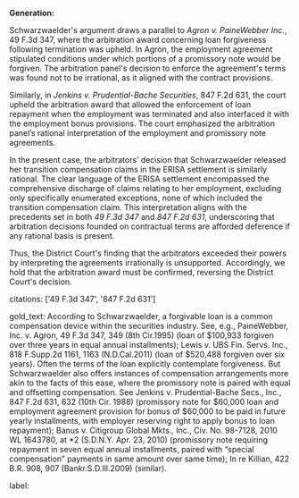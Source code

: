 **Generation:**

Schwarzwaelder's argument draws a parallel to *Agron v. PaineWebber Inc.*, 49 F.3d 347, where the arbitration award concerning loan forgiveness following termination was upheld. In Agron, the employment agreement stipulated conditions under which portions of a promissory note would be forgiven. The arbitration panel's decision to enforce the agreement's terms was found not to be irrational, as it aligned with the contract provisions.

Similarly, in *Jenkins v. Prudential-Bache Securities*, 847 F.2d 631, the court upheld the arbitration award that allowed the enforcement of loan repayment when the employment was terminated and also interfaced it with the employment bonus provisions. The court emphasized the arbitration panel’s rational interpretation of the employment and promissory note agreements.

In the present case, the arbitrators’ decision that Schwarzwaelder released her transition compensation claims in the ERISA settlement is similarly rational. The clear language of the ERISA settlement encompassed the comprehensive discharge of claims relating to her employment, excluding only specifically enumerated exceptions, none of which included the transition compensation claim. This interpretation aligns with the precedents set in both *49 F.3d 347* and *847 F.2d 631*, underscoring that arbitration decisions founded on contractual terms are afforded deference if any rational basis is present.

Thus, the District Court's finding that the arbitrators exceeded their powers by interpreting the agreements irrationally is unsupported. Accordingly, we hold that the arbitration award must be confirmed, reversing the District Court's decision.

citations: ['49 F.3d 347', '847 F.2d 631']

gold_text: According to Schwarzwaelder, a forgivable loan is a common compensation device within the securities industry. See, e.g., PaineWebber, Inc. v. Agron, 49 F.3d 347, 349 (8th Cir.1995) (loan of $100,933 forgiven over three years in equal annual installments); Lewis v. UBS Fin. Servs. Inc., 818 F.Supp.2d 1161, 1163 (N.D.Cal.2011) (loan of $520,488 forgiven over six years). Often the terms of the loan explicitly contemplate forgiveness. But Schwarzwaelder also offers instances of compensation arrangements more akin to the facts of this ease, where the promissory note is paired with equal and offsetting compensation. See Jenkins v. Prudential-Bache Secs., Inc., 847 F.2d 631, 632 (10th Cir. 1988) (promissory note for $60,000 loan and employment agreement provision for bonus of $60,000 to be paid in future yearly installments, with employer reserving right to apply bonus to loan repayment); Banus v. Citigroup Global Mkts., Inc., Civ. No. 98-7128, 2010 WL 1643780, at *2 (S.D.N.Y. Apr. 23, 2010) (promissory note requiring repayment in seven equal annual installments, paired with “special compensation” payments in same amount over same time); In re Killian, 422 B.R. 908, 907 (Bankr.S.D.Ill.2009) (similar).

label: 